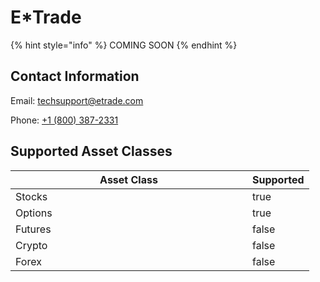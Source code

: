 # E\*Trade

{% hint style="info" %}
COMING SOON
{% endhint %}

## Contact Information

Email: [techsupport@etrade.com](mailto:techsupport@etrade.com)

Phone: [+1 (800) 387-2331](tel:18003872331)

## Supported Asset Classes

<table><thead><tr><th width="363">Asset Class</th><th data-type="checkbox">Supported</th></tr></thead><tbody><tr><td>Stocks</td><td>true</td></tr><tr><td>Options</td><td>true</td></tr><tr><td>Futures</td><td>false</td></tr><tr><td>Crypto</td><td>false</td></tr><tr><td>Forex</td><td>false</td></tr></tbody></table>

